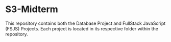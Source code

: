 # S3-Midterm
This repository contains both the Database Project and FullStack JavaScript (FSJS) Projects. Each project is located in its respective folder within the repository.

